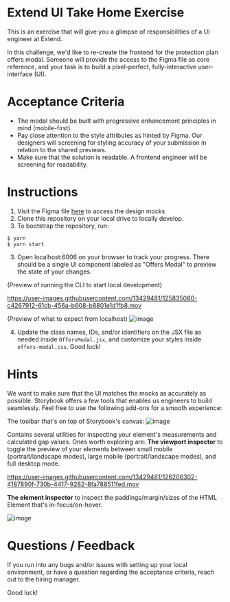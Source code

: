 # Extend UI Take Home Exercise

This is an exercise that will give you a glimpse of responsibilities of a UI engineer at Extend.

In this challenge, we'd like to re-create the frontend for the protection plan offers modal. Someone will provide the access to the Figma file as core reference, and your task is to build a pixel-perfect, fully-interactive user-interface (UI).

# Acceptance Criteria
- The modal should be built with progressive enhancement principles in mind (mobile-first).
- Pay close attention to the style attributes as hinted by Figma. Our designers will screening for styling accuracy of your submission in relation to the shared previews. 
- Make sure that the solution is readable. A frontend engineer will be screening for readability.

# Instructions

1. Visit the Figma file [here](https://www.figma.com/file/4QLFtykYdncfXgiRIpOjEm/Modal-Offer?node-id=0%3A1
) to access the design mocks
2. Clone this repository on your local drive to locally develop.
2. To bootstrap the repository, run:
```
$ yarn
$ yarn start
``` 
3. Open localhost:6006 on your browser to track your progress. There should be a single UI component labeled as "Offers Modal" to preview the state of your changes.

(Preview of running the CLI to start local development)

https://user-images.githubusercontent.com/13429481/125835080-c4267912-61cb-456a-b608-b8801e1d1fb8.mov

(Preview of what to expect from localhost)
![image](https://user-images.githubusercontent.com/13429481/126203953-55601cfd-dcaf-473d-94e0-369b7af2cfff.png)

4. Update the class names, IDs, and/or identifiers on the JSX file as needed inside `OffersModal.jsx`, and customize your styles inside `offers-modal.css`. Good luck!

# Hints

We want to make sure that the UI matches the mocks as accurately as possible. Storybook offers a few tools that enables us engineers to build seamlessly. Feel free to use the following add-ons for a smooth experience:

The toolbar that's on top of Storybook's canvas:
![image](https://user-images.githubusercontent.com/13429481/126205939-3711247a-97f9-4afa-8e04-88edd4608de6.png)

Contains several utilities for inspecting your element's measurements and calculated gap values. Ones worth exploring are:
**The viewport inspector** to toggle the preview of your elements between small mobile (portrait/landscape modes), large mobile (portrait/landscape modes), and full desktop mode.

https://user-images.githubusercontent.com/13429481/126206302-4187890f-730b-4417-9282-8fa788511fed.mov

**The element inspector** to inspect the paddings/margin/sizes of the HTML Element that's in-focus/on-hover.

![image](https://user-images.githubusercontent.com/13429481/126206627-a50e38da-2a37-48b8-bc26-a3bdf37e67ae.png)



# Questions / Feedback

If you run into any bugs and/or issues with setting up your local environment, or have a question regarding the acceptance criteria, reach out to the hiring manager.

Good luck!
